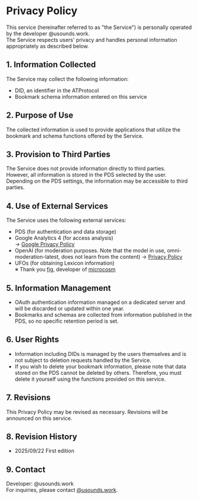 # Privacy Policy

This service (hereinafter referred to as "the Service") is personally operated by the developer @usounds.work.  
The Service respects users' privacy and handles personal information appropriately as described below.

## 1. Information Collected
The Service may collect the following information:
- DID, an identifier in the ATProtocol
- Bookmark schema information entered on this service

## 2. Purpose of Use
The collected information is used to provide applications that utilize the bookmark and schema functions offered by the Service.

## 3. Provision to Third Parties
The Service does not provide information directly to third parties.  
However, all information is stored in the PDS selected by the user. Depending on the PDS settings, the information may be accessible to third parties.

## 4. Use of External Services
The Service uses the following external services:
- PDS (for authentication and data storage)
- Google Analytics 4 (for access analysis)  
  → [Google Privacy Policy](https://policies.google.com/privacy)
- OpenAI (for moderation purposes. Note that the model in use, omni-moderation-latest, does not learn from the content)
  → [Privacy Policy](https://openai.com/policies/row-privacy-policy/)
- UFOs (for obtaining Lexicon information)  
  ※ Thank you [fig](https://bsky.app/profile/bad-example.com), developer of [microcosm](https://bsky.app/profile/microcosm.blue)
  
## 5. Information Management
- OAuth authentication information managed on a dedicated server and will be discarded or updated within one year.
- Bookmarks and schemas are collected from information published in the PDS, so no specific retention period is set.

## 6. User Rights
- Information including DIDs is managed by the users themselves and is not subject to deletion requests handled by the Service.  
- If you wish to delete your bookmark information, please note that data stored on the PDS cannot be deleted by others. Therefore, you must delete it yourself using the functions provided on this service.

## 7. Revisions
This Privacy Policy may be revised as necessary. Revisions will be announced on this service.

## 8. Revision History
- 2025/09/22 First edition

## 9. Contact
Developer: @usounds.work  
For inquiries, please contact [@usounds.work](https://bsky.app/profile/usounds.work).
